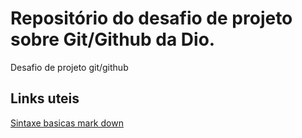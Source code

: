 # Repositório do desafio de projeto  sobre Git/Github da Dio.
Desafio de projeto git/github
## Links uteis
[Sintaxe basicas mark down](https://www.markdownguide.org/getting-started)
